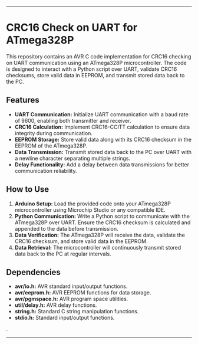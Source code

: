 

---

# CRC16 Check on UART for ATmega328P

This repository contains an AVR C code implementation for CRC16 checking on UART communication using an ATmega328P microcontroller. The code is designed to interact with a Python script over UART, validate CRC16 checksums, store valid data in EEPROM, and transmit stored data back to the PC.

## Features

- **UART Communication:** Initialize UART communication with a baud rate of 9600, enabling both transmitter and receiver.
- **CRC16 Calculation:** Implement CRC16-CCITT calculation to ensure data integrity during communication.
- **EEPROM Storage:** Store valid data along with its CRC16 checksum in the EEPROM of the ATmega328P.
- **Data Transmission:** Transmit stored data back to the PC over UART with a newline character separating multiple strings.
- **Delay Functionality:** Add a delay between data transmissions for better communication reliability.

## How to Use

1. **Arduino Setup:** Load the provided code onto your ATmega328P microcontroller using Microchip Studio or any compatible IDE.
2. **Python Communication:** Write a Python script to communicate with the ATmega328P over UART. Ensure the CRC16 checksum is calculated and appended to the data before transmission.
3. **Data Verification:** The ATmega328P will receive the data, validate the CRC16 checksum, and store valid data in the EEPROM.
4. **Data Retrieval:** The microcontroller will continuously transmit stored data back to the PC at regular intervals.

## Dependencies

- **avr/io.h:** AVR standard input/output functions.
- **avr/eeprom.h:** AVR EEPROM functions for data storage.
- **avr/pgmspace.h:** AVR program space utilities.
- **util/delay.h:** AVR delay functions.
- **string.h:** Standard C string manipulation functions.
- **stdio.h:** Standard input/output functions.

.

---


